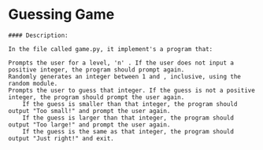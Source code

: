 
# Guessing Game

    #### Description:

    In the file called game.py, it implement's a program that:

    Prompts the user for a level, 'n' . If the user does not input a positive integer, the program should prompt again.
    Randomly generates an integer between 1 and , inclusive, using the random module.
    Prompts the user to guess that integer. If the guess is not a positive integer, the program should prompt the user again.
        If the guess is smaller than that integer, the program should output "Too small!" and prompt the user again.
        If the guess is larger than that integer, the program should output "Too large!" and prompt the user again.
        If the guess is the same as that integer, the program should output "Just right!" and exit.
